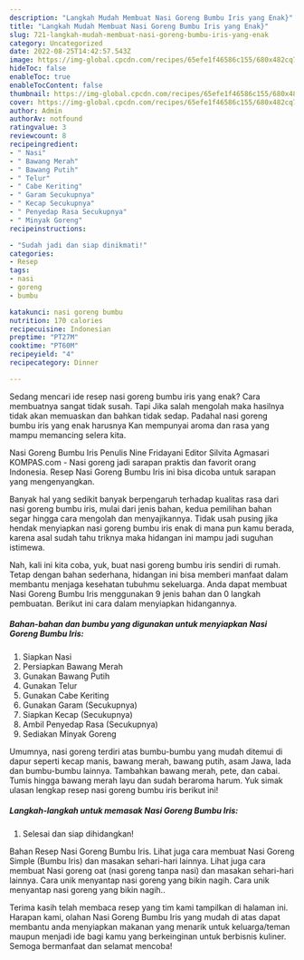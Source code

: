 ```yaml
---
description: "Langkah Mudah Membuat Nasi Goreng Bumbu Iris yang Enak}"
title: "Langkah Mudah Membuat Nasi Goreng Bumbu Iris yang Enak}"
slug: 721-langkah-mudah-membuat-nasi-goreng-bumbu-iris-yang-enak
category: Uncategorized
date: 2022-08-25T14:42:57.543Z
image: https://img-global.cpcdn.com/recipes/65efe1f46586c155/680x482cq70/nasi-goreng-bumbu-iris-foto-resep-utama.jpg
hideToc: false
enableToc: true
enableTocContent: false
thumbnail: https://img-global.cpcdn.com/recipes/65efe1f46586c155/680x482cq70/nasi-goreng-bumbu-iris-foto-resep-utama.jpg
cover: https://img-global.cpcdn.com/recipes/65efe1f46586c155/680x482cq70/nasi-goreng-bumbu-iris-foto-resep-utama.jpg
author: Admin
authorAv: notfound
ratingvalue: 3
reviewcount: 8
recipeingredient:
- " Nasi"
- " Bawang Merah"
- " Bawang Putih"
- " Telur"
- " Cabe Keriting"
- " Garam Secukupnya"
- " Kecap Secukupnya"
- " Penyedap Rasa Secukupnya"
- " Minyak Goreng"
recipeinstructions:

- "Sudah jadi dan siap dinikmati!"
categories:
- Resep
tags:
- nasi
- goreng
- bumbu

katakunci: nasi goreng bumbu 
nutrition: 170 calories
recipecuisine: Indonesian
preptime: "PT27M"
cooktime: "PT60M"
recipeyield: "4"
recipecategory: Dinner

---
```



Sedang mencari ide resep nasi goreng bumbu iris yang enak? Cara membuatnya sangat tidak susah. Tapi Jika salah mengolah maka hasilnya tidak akan memuaskan dan bahkan tidak sedap. Padahal nasi goreng bumbu iris yang enak harusnya Kan mempunyai aroma dan rasa yang mampu memancing selera kita.


Nasi Goreng Bumbu Iris Penulis Nine Fridayani Editor Silvita Agmasari KOMPAS.com - Nasi goreng jadi sarapan praktis dan favorit orang Indonesia. Resep Nasi Goreng Bumbu Iris ini bisa dicoba untuk sarapan yang mengenyangkan.

Banyak hal yang sedikit banyak berpengaruh terhadap kualitas rasa dari nasi goreng bumbu iris, mulai dari jenis bahan, kedua pemilihan bahan segar hingga cara mengolah dan menyajikannya. Tidak usah pusing jika hendak menyiapkan nasi goreng bumbu iris enak di mana pun kamu berada, karena asal sudah tahu triknya maka hidangan ini mampu jadi suguhan istimewa.


Nah, kali ini kita coba, yuk, buat nasi goreng bumbu iris sendiri di rumah. Tetap dengan bahan sederhana, hidangan ini bisa memberi manfaat dalam membantu menjaga kesehatan tubuhmu sekeluarga. Anda dapat membuat Nasi Goreng Bumbu Iris menggunakan 9 jenis bahan dan 0 langkah pembuatan. Berikut ini cara dalam menyiapkan hidangannya.

<!--inarticleads1-->

##### Bahan-bahan dan bumbu yang digunakan untuk menyiapkan Nasi Goreng Bumbu Iris:

1. Siapkan  Nasi
1. Persiapkan  Bawang Merah
1. Gunakan  Bawang Putih
1. Gunakan  Telur
1. Gunakan  Cabe Keriting
1. Gunakan  Garam (Secukupnya)
1. Siapkan  Kecap (Secukupnya)
1. Ambil  Penyedap Rasa (Secukupnya)
1. Sediakan  Minyak Goreng


Umumnya, nasi goreng terdiri atas bumbu-bumbu yang mudah ditemui di dapur seperti kecap manis, bawang merah, bawang putih, asam Jawa, lada dan bumbu-bumbu lainnya. Tambahkan bawang merah, pete, dan cabai. Tumis hingga bawang merah layu dan sudah beraroma harum. Yuk simak ulasan lengkap resep nasi goreng bumbu iris berikut ini! 

<!--inarticleads2-->

##### Langkah-langkah untuk memasak Nasi Goreng Bumbu Iris:


1. Selesai dan siap dihidangkan!

Bahan Resep Nasi Goreng Bumbu Iris. Lihat juga cara membuat Nasi Goreng Simple (Bumbu Iris) dan masakan sehari-hari lainnya. Lihat juga cara membuat Nasi goreng oat (nasi goreng tanpa nasi) dan masakan sehari-hari lainnya. Cara unik menyantap nasi goreng yang bikin nagih. Cara unik menyantap nasi goreng yang bikin nagih.. 

Terima kasih telah membaca resep yang tim kami tampilkan di halaman ini. Harapan kami, olahan Nasi Goreng Bumbu Iris yang mudah di atas dapat membantu anda menyiapkan makanan yang menarik untuk keluarga/teman maupun menjadi ide bagi kamu yang berkeinginan untuk berbisnis kuliner. Semoga bermanfaat dan selamat mencoba!
